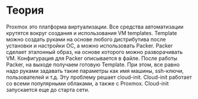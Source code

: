 # Теория
Proxmox это платформа виртуализации. Все средства автоматизации крутятся вокруг создания и использования VM templates. 
Template можно создать руками на основе любого дистрибутива после установки и настройки ОС, а можно использовать Packer.
Packer сделает эталонный образ, на основе которого можно разворачивать VM. Конфигурация для Packer описывается в файле.
После работы Packer, на выходе получаем готовую Template. При этом, все равно надо руками задавать такие параметры 
как имя машины, ssh-ключи, пользователей и т.д. Эту проблему решает cloud-init. Cloud-init работает со всеми популярными 
облаками, а также с Proxmox. Cloud-init запускается еще до старта сети.



